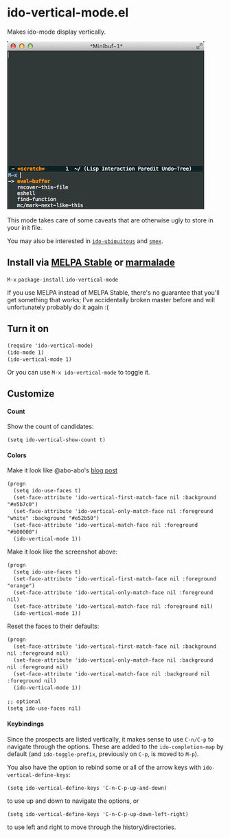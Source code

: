 # ido-vertical-mode.el

Makes ido-mode display vertically.

![screenshot.gif](screenshot.gif)

This mode takes care of some caveats that are otherwise ugly to store
in your init file.

You may also be interested in
[`ido-ubiquitous`](https://github.com/DarwinAwardWinner/ido-ubiquitous)
and [`smex`](https://github.com/nonsequitur/smex).

## Install via [MELPA Stable](http://stable.melpa.org/#/) or [marmalade](http://marmalade-repo.org)

`M-x` `package-install` `ido-vertical-mode`

If you use MELPA instead of MELPA Stable, there's no guarantee that
you'll get something that works; I've accidentally broken master
before and will unfortunately probably do it again :(

## Turn it on

    (require 'ido-vertical-mode)
    (ido-mode 1)
    (ido-vertical-mode 1)

Or you can use `M-x ido-vertical-mode` to toggle it.

## Customize

#### Count

Show the count of candidates:

```elisp
(setq ido-vertical-show-count t)
```

#### Colors

Make it look like @abo-abo's [blog post](http://oremacs.com/2015/02/09/ido-vertical/)

```elisp
(progn
  (setq ido-use-faces t)
  (set-face-attribute 'ido-vertical-first-match-face nil :background "#e5b7c0")
  (set-face-attribute 'ido-vertical-only-match-face nil :foreground "white" :background "#e52b50")
  (set-face-attribute 'ido-vertical-match-face nil :foreground "#b00000")
  (ido-vertical-mode 1))
```

Make it look like the screenshot above:

```elisp
(progn
  (setq ido-use-faces t)
  (set-face-attribute 'ido-vertical-first-match-face nil :foreground "orange")
  (set-face-attribute 'ido-vertical-only-match-face nil :foreground nil)
  (set-face-attribute 'ido-vertical-match-face nil :foreground nil)
  (ido-vertical-mode 1))
```

Reset the faces to their defaults:

```elisp
(progn
  (set-face-attribute 'ido-vertical-first-match-face nil :background nil :foreground nil)
  (set-face-attribute 'ido-vertical-only-match-face nil :background nil :foreground nil)
  (set-face-attribute 'ido-vertical-match-face nil :background nil :foreground nil)
  (ido-vertical-mode 1))

;; optional
(setq ido-use-faces nil)
```

#### Keybindings

Since the prospects are listed vertically, it makes sense to use
`C-n/C-p` to navigate through the options. These are added to the
`ido-completion-map` by default (and `ido-toggle-prefix`, previously
on `C-p`, is moved to `M-p`).

You also have the option to rebind some or all of the arrow keys with
`ido-vertical-define-keys`:

    (setq ido-vertical-define-keys 'C-n-C-p-up-and-down)

to use up and down to navigate the options, or

    (setq ido-vertical-define-keys 'C-n-C-p-up-down-left-right)

to use left and right to move through the history/directories.
